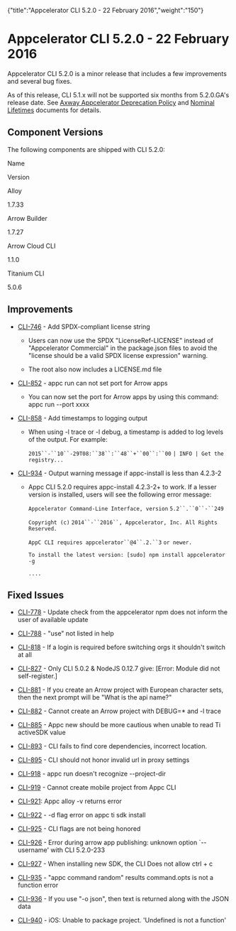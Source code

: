 {"title":"Appcelerator CLI 5.2.0 - 22 February 2016","weight":"150"} 

# Appcelerator CLI 5.2.0 - 22 February 2016

Appcelerator CLI 5.2.0 is a minor release that includes a few improvements and several bug fixes.

As of this release, CLI 5.1.x will not be supported six months from 5.2.0.GA's release date. See [Axway Appcelerator Deprecation Policy](/docs/appc/AMPLIFY_Appcelerator_Services_Overview/Axway_Appcelerator_Deprecation_Policy/) and [Nominal Lifetimes](/docs/appc/AMPLIFY_Appcelerator_Services_Overview/Axway_Appcelerator_Product_Lifecycle/#NominalLifetimes) documents for details.

## Component Versions

The following components are shipped with CLI 5.2.0:

Name

Version

Alloy

1.7.33

Arrow Builder

1.7.27

Arrow Cloud CLI

1.1.0

Titanium CLI

5.0.6

## Improvements

*   [CLI-746](https://jira.appcelerator.org/browse/CLI-746) - Add SPDX-compliant license string
    
    *   Users can now use the SPDX "LicenseRef-LICENSE" instead of "Appcelerator Commercial" in the package.json files to avoid the "license should be a valid SPDX license expression" warning.
        
    *   The root also now includes a LICENSE.md file
        
*   [CLI-852](https://jira.appcelerator.org/browse/CLI-852) - appc run can not set port for Arrow apps
    
    *   You can now set the port for Arrow apps by using this command: appc run --port xxxx
        
*   [CLI-858](https://jira.appcelerator.org/browse/CLI-858) - Add timestamps to logging output
    
    *   When using \-l trace or \-l debug, a timestamp is added to log levels of the output. For example:
        
        `2015``-``10``-29T08:``38``:``48``+``00``:``00` `| INFO | Get the registry...`
        
*   [CLI-934](https://jira.appcelerator.org/browse/CLI-934) - Output warning message if appc-install is less than 4.2.3-2
    
    *   Appc CLI 5.2.0 requires appc-install 4.2.3-2+ to work. If a lesser version is installed, users will see the following error message:
        
        `Appcelerator Command-Line Interface, version` `5.2``.``0``-``249`
        
        `Copyright (c)` `2014``-``2016``, Appcelerator, Inc. All Rights Reserved.`
        
        `AppC CLI requires appcelerator``@4``.2.``3` `or newer.`
        
        `To install the latest version: [sudo] npm install appcelerator -g`
        
        `....`
        

## Fixed Issues

*   [CLI-778](https://jira.appcelerator.org/browse/CLI-778) - Update check from the appcelerator npm does not inform the user of available update
    
*   [CLI-788](https://jira.appcelerator.org/browse/CLI-788) - "use" not listed in help
    
*   [CLI-818](https://jira.appcelerator.org/browse/CLI-818) - If a login is required before switching orgs it shouldn't switch at all
    
*   [CLI-827](https://jira.appcelerator.org/browse/CLI-827) - Only CLI 5.0.2 & NodeJS 0.12.7 give: \[Error: Module did not self-register.\]
    
*   [CLI-881](https://jira.appcelerator.org/browse/CLI-881) - If you create an Arrow project with European character sets, then the next prompt will be "What is the api name?"
    
*   [CLI-882](https://jira.appcelerator.org/browse/CLI-882) - Cannot create an Arrow project with DEBUG=\* and -l trace
    
*   [CLI-885](https://jira.appcelerator.org/browse/CLI-885) - Appc new should be more cautious when unable to read Ti activeSDK value
    
*   [CLI-893](https://jira.appcelerator.org/browse/CLI-893) - CLI fails to find core dependencies, incorrect location.
    
*   [CLI-895](https://jira.appcelerator.org/browse/CLI-895) - CLI should not honor invalid url in proxy settings
    
*   [CLI-918](https://jira.appcelerator.org/browse/CLI-918) - appc run doesn't recognize --project-dir
    
*   [CLI-919](https://jira.appcelerator.org/browse/CLI-919) - Cannot create mobile project from Appc CLI
    
*   [CLI-921](https://jira.appcelerator.org/browse/CLI-921): Appc alloy -v returns error
    
*   [CLI-922](https://jira.appcelerator.org/browse/CLI-922) - -d flag error on appc ti sdk install
    
*   [CLI-925](https://jira.appcelerator.org/browse/CLI-925) - CLI flags are not being honored
    
*   [CLI-926](https://jira.appcelerator.org/browse/CLI-926) - Error during arrow app publishing: unknown option \`--username' with CLI 5.2.0-233
    
*   [CLI-927](https://jira.appcelerator.org/browse/CLI-927) - When installing new SDK, the CLI Does not allow ctrl + c
    
*   [CLI-935](https://jira.appcelerator.org/browse/CLI-935) - "appc command random" results command.opts is not a function error
    
*   [CLI-936](https://jira.appcelerator.org/browse/CLI-936) - If you use "-o json", then text is returned along with the JSON data
    
*   [CLI-940](https://jira.appcelerator.org/browse/CLI-940) - iOS: Unable to package project. 'Undefined is not a function'